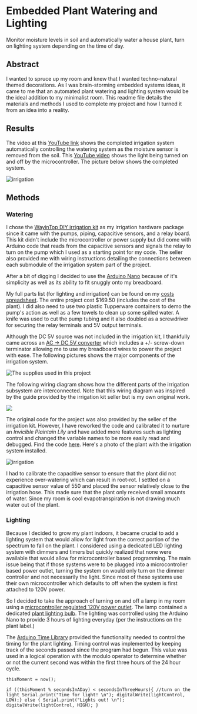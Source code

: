 # Embedded Plant Watering and Lighting
Monitor moisture levels in soil and automatically water a house plant, turn on lighting system depending on the time of day. 

## **Abstract**

I wanted to spruce up my room and knew that I wanted techno-natural themed decorations. As I was brain-storming embedded systems ideas, it came to me that an automated plant watering and lighting system would be the ideal addition to my minimalist room. This readme file details the materials and methods I used to complete my project and how I turned it from an idea into a reality. 

## Results

The video at this [YouTube link](https://youtu.be/FvzQ_0edmb4) shows the completed irrigation system automatically controlling the watering system as the moisture sensor is removed from the soil. This [YouTube video](https://youtu.be/sns0XTtDSVc) shows the light being turned on and off by the microcontroller. The picture below shows the completed system. 



![irrigation](./lights.jpg)

## **Methods**

### Watering

I chose the [WayinTop DIY irrigation kit](https://smile.amazon.com/dp/B07TMVNTDK?psc=1&ref=ppx_yo2_dt_b_product_details) as my irrigation hardware package since it came with the pumps, piping, capacitive sensors, and a relay board. This kit didn't include the microcontroller or power supply but did come with Arduino code that reads from the capacitive sensors and signals the relay to turn on the pump which I used as a starting point for my code. The seller also provided me with wiring instructions detailing the connections between each submodule of the irrigation system part of the project. 

After a bit of digging I decided to use the [Arduino Nano](https://store.arduino.cc/usa/arduino-nano) because of it's simplicity as well as its ability to fit snuggly onto my breadboard. 

My full parts list (for lighting and irrigation) can be found on my [costs spreadsheet](./Costs.xlsx). The entire project cost $169.50 (includes the cost of the plant). I did also need to use two plastic Tupperware containers to demo the pump's action as well as a few towels to clean up some spilled water. A knife was used to cut the pump tubing and it also doubled as a screwdriver for securing the relay terminals and 5V output terminals. 

Although the DC 5V source was not included in the irrigation kit, I thankfully came across an [AC -> DC 5V converter](https://www.amazon.com/gp/product/B07GL9YB3Z/ref=ox_sc_act_title_1?smid=A2DYIB4IPW7T3M&psc=1) which includes a +/- screw-down terminator allowing me to use my breadboard wires to power the project with ease. The following pictures shows the major components of the irrigation system. 

![The supplies used in this project](./parts_1_30.jpg)



The following wiring diagram shows how the different parts of the irrigation subsystem are interconnected. Note that this wiring diagram was inspired by the guide provided by the irrigation kit seller but is my own original work. 

![](./diagram.png)

The original code for the project was also provided by the seller of the irrigation kit. However, I have reworked the code and calibrated it to nurture an *Invicible Plaintain Lily* and have added more features such as lighting control and changed the variable names to be more easily read and debugged. Find the code [here](./driver/driver.ino). Here's a photo of the plant with the irrigation system installed. 

![irrigation](./irrigation_30.jpg)

I had to calibrate the capacitive sensor to ensure that the plant did not experience over-watering which can result in root-rot. I settled on a capacitive sensor value of 550 and placed the sensor relatively close to the irrigation hose. This made sure that the plant only received small amounts of water. Since my room is cool evapotranspiration is not drawing much water out of the plant. 

### Lighting

Because I decided to grow my plant indoors, it became crucial to add a lighting system that would allow for light from the correct portion of the spectrum to fall on the plant. I considered using a dedicated LED lighting system with dimmers and timers but quickly realized that none were available that would allow for microcontroller based programming. The main issue being that if those systems were to be plugged into a microcontroller based power outlet, turning the system on would only turn on the dimmer controller and not necessarily the light. Since most of these systems use their own microcontroller which defaults to off when the system is first attached to 120V power.  

So I decided to take the approach of turning on and off a lamp in my room using a [microcontroller regulated 120V power outlet](https://smile.amazon.com/gp/product/B00WV7GMA2/ref=ppx_yo_dt_b_asin_title_o00_s00?ie=UTF8&psc=1). The lamp contained a dedicated [plant lighting bulb](https://smile.amazon.com/gp/product/B07TT8H6F8/ref=ppx_yo_dt_b_asin_title_o00_s00?ie=UTF8&psc=1). The lighting was controlled using the Arduino Nano to provide 3 hours of lighting everyday (per the instructions on the plant label.) 

The [Arduino Time Library](https://playground.arduino.cc/Code/Time/) provided the functionality needed to control the timing for the plant lighting. Timing control was implemented by keeping track of the seconds passed since the program had begun. This value was used in a logical operation with the modulo operator to determine whether or not the current second was within the first three hours of the 24 hour cycle.

`thisMoment = now();`

`if ((thisMoment % secondsInADay) < secondsInThreeHours){
  //turn on the light
  Serial.print("Time for light! \n");
  digitalWrite(lightControl, LOW);}
else {
  Serial.print("Lights out! \n");
  digitalWrite(lightControl, HIGH);
}`

